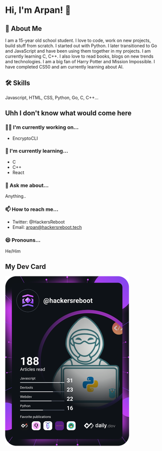 
# Hi, I'm Arpan! 👋
## 🚀 About Me

I am a 15-year old school student. I love to code, work on new projects, build stuff from scratch. I started out with Python. I later transitioned to Go and JavaScript and have been using them together in my projects. I am currently learning C, C++. I also love to read books, blogs on new trends and technologies. I am a big fan of Harry Potter and Mission Impossible. I have completed CS50 and am currently learning about AI.


## 🛠 Skills
Javascript, HTML, CSS, Python, Go, C, C++...


## Uhh I don't know what would come here
### 👩‍💻 I'm currently working on...
- EncryptoCLI

### 🧠 I'm currently learning...
- C 
- C++
- React

### 💬 Ask me about...    
Anything..  
### 📫 How to reach me...
- Twitter: @HackersReboot
- Email: arpan@hackersreboot.tech
### 😄 Pronouns...  
He/Him

## My Dev Card
<a href="https://app.daily.dev/hackersreboot"><img src="https://github.com/Arpan-206/Arpan-206/blob/master/devcard.svg" width="400" alt="Arpan Pandey's Dev Card"/></a>
